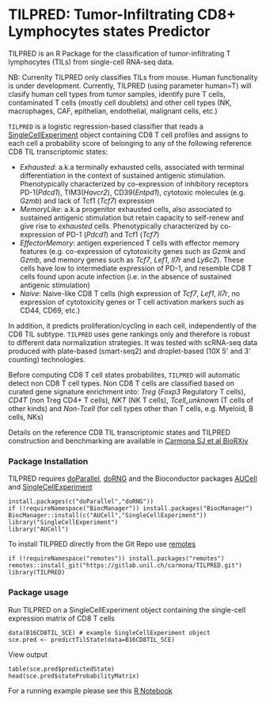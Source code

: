 # TILPRED: Tumor-Infiltrating CD8+ Lymphocytes states Predictor

TILPRED is an R Package for the classification of tumor-infiltrating T lymphocytes (TILs) from single-cell RNA-seq data.

NB: Currenlty TILPRED only classifies TILs from mouse. Human functionality is under development. Currently, TILPRED (using parameter human=T) will clasify human cell types from tumor samples, identify pure T cells, contaminated T cells (mostly cell doublets) and other cell types (NK, macrophages, CAF, epithelian, endothelial, malignant cells, etc.)


`TILPRED` is a logistic regression-based classifier that reads a [SingleCellExperiment](https://doi.org/doi:10.18129/B9.bioc.SingleCellExperiment) object containing CD8 T cell profiles and assigns to each cell a probability score of belonging to any of the following reference CD8 TIL transcriptomic states: 

* _Exhausted_: a.k.a terminally exhausted cells, associated with terminal differentiation in the context of sustained antigenic stimulation. Phenotypically characterized by co-expression of inhibitory receptors PD-1(_Pdcd1_), TIM3(_Havcr2_), CD39(_Entpd1_), cytotoxic molecules (e.g. _Gzmb_) and lack of Tcf1 (_Tcf7_) expression
* _MemoryLike_: a.k.a progenitor exhausted cells, also associated to sustained antigenic stimulation but retain capacity to self-renew and give rise to _exhausted_ cells. Phenotypically characterized by co-expression of PD-1 (_Pdcd1_) and Tcf1 (_Tcf7_)
* _EffectorMemory_: antigen experienced T cells with effector memory features (e.g. co-expression of cytotoxicity genes such as _Gzmk_ and _Gzmb_, and memory genes such as _Tcf7_, _Lef1_, _Il7r_ and _Ly6c2_). These cells have low to intermediate expression of PD-1, and resemble CD8 T cells found upon acute infection (i.e. in the absence of sustained antigenic stimulation)
* _Naive_: Naive-like CD8 T cells (high expression of _Tcf7_, _Lef1_, _Il7r_, no expression of cytotoxicity genes or T cell activation markers such as CD44, CD69, etc.)

In addition, it predicts proliferation/cycling in each cell, independently of the CD8 TIL subtype.  `TILPRED` uses gene rankings only and therefore is robust to different data normalization strategies. It was tested with scRNA-seq data produced with plate-based (smart-seq2) and droplet-based (10X 5' and 3' counting) technologies. 

Before computing CD8 T cell states probabilites, `TILPRED` will automatic detect non CD8 T cell types. Non CD8 T cells are classified based on curated gene signature enrichment into: _Treg_ (_Foxp3_ Regulatory T cells), _CD4T_ (non Treg CD4+ T cells), _NKT_ (NK T cells), _Tcell_unknown_ (T cells of other kinds) and _Non-Tcell_ (for cell types other than T cells, e.g. Myeloid, B cells, NKs)


 
Details on the reference CD8 TIL transcriptomic states and TILPRED construction and benchmarking are available in [Carmona SJ et al BioRXiv](https://doi.org/10.1101/800847)


### Package Installation

TILPRED requires [doParallel](https://cran.r-project.org/web/packages/doParallel/index.html), [doRNG](https://cran.r-project.org/web/packages/doRNG/index.html) and the Bioconductor packages [AUCell](https://bioconductor.org/packages/release/bioc/html/AUCell.html) and [SingleCellExperiment](https://bioconductor.org/packages/release/bioc/html/SingleCellExperiment.html)


```
install.packages(c("doParallel","doRNG"))
if (!requireNamespace("BiocManager")) install.packages("BiocManager")
BiocManager::install(c("AUCell","SingleCellExperiment"))
library("SingleCellExperiment")
library("AUCell")
```

To install TILPRED directly from the Git Repo use [remotes](https://cran.r-project.org/web/packages/remotes/index.html)

```
if (!requireNamespace("remotes")) install.packages("remotes")
remotes::install_git("https://gitlab.unil.ch/carmona/TILPRED.git")
library(TILPRED)
```

### Package usage

Run TILPRED on a SingleCellExperiment object containing the single-cell expression matrix of CD8 T cells 
```
data(B16CD8TIL_SCE) # example SingleCellExperiment object
sce.pred <- predictTilState(data=B16CD8TIL_SCE)
```

View output
```
table(sce.pred$predictedState)
head(sce.pred$stateProbabilityMatrix)
```

For a running example please see this [R Notebook](https://github.com/carmonalab/testTILPRED)